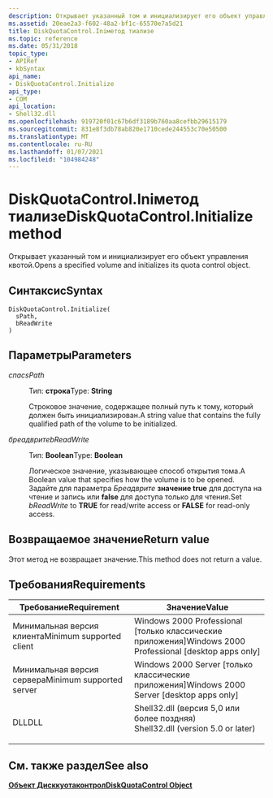 ```yaml
---
description: Открывает указанный том и инициализирует его объект управления квотой.
ms.assetid: 20eae2a3-f602-48a2-bf1c-65570e7a5d21
title: DiskQuotaControl.Iniметод тиализе
ms.topic: reference
ms.date: 05/31/2018
topic_type:
- APIRef
- kbSyntax
api_name:
- DiskQuotaControl.Initialize
api_type:
- COM
api_location:
- Shell32.dll
ms.openlocfilehash: 919720f01c67b6df3189b760aa8cefbb29615179
ms.sourcegitcommit: 831e8f3db78ab820e1710cede244553c70e50500
ms.translationtype: MT
ms.contentlocale: ru-RU
ms.lasthandoff: 01/07/2021
ms.locfileid: "104984248"
---
```

# <a name="diskquotacontrolinitialize-method"></a><span data-ttu-id="f89f8-103">DiskQuotaControl.Iniметод тиализе</span><span class="sxs-lookup"><span data-stu-id="f89f8-103">DiskQuotaControl.Initialize method</span></span>

<span data-ttu-id="f89f8-104">Открывает указанный том и инициализирует его объект управления квотой.</span><span class="sxs-lookup"><span data-stu-id="f89f8-104">Opens a specified volume and initializes its quota control object.</span></span>

## <a name="syntax"></a><span data-ttu-id="f89f8-105">Синтаксис</span><span class="sxs-lookup"><span data-stu-id="f89f8-105">Syntax</span></span>


```JScript
DiskQuotaControl.Initialize(
  sPath,
  bReadWrite
)
```



## <a name="parameters"></a><span data-ttu-id="f89f8-106">Параметры</span><span class="sxs-lookup"><span data-stu-id="f89f8-106">Parameters</span></span>

<dl> <dt>

<span data-ttu-id="f89f8-107">*спас*</span><span class="sxs-lookup"><span data-stu-id="f89f8-107">*sPath*</span></span> 
</dt> <dd>

<span data-ttu-id="f89f8-108">Тип: **строка**</span><span class="sxs-lookup"><span data-stu-id="f89f8-108">Type: **String**</span></span>

<span data-ttu-id="f89f8-109">Строковое значение, содержащее полный путь к тому, который должен быть инициализирован.</span><span class="sxs-lookup"><span data-stu-id="f89f8-109">A string value that contains the fully qualified path of the volume to be initialized.</span></span>

</dd> <dt>

<span data-ttu-id="f89f8-110">*бреадврите*</span><span class="sxs-lookup"><span data-stu-id="f89f8-110">*bReadWrite*</span></span> 
</dt> <dd>

<span data-ttu-id="f89f8-111">Тип: **Boolean**</span><span class="sxs-lookup"><span data-stu-id="f89f8-111">Type: **Boolean**</span></span>

<span data-ttu-id="f89f8-112">Логическое значение, указывающее способ открытия тома.</span><span class="sxs-lookup"><span data-stu-id="f89f8-112">A Boolean value that specifies how the volume is to be opened.</span></span> <span data-ttu-id="f89f8-113">Задайте для параметра *Бреадврите* **значение true** для доступа на чтение и запись или **false** для доступа только для чтения.</span><span class="sxs-lookup"><span data-stu-id="f89f8-113">Set *bReadWrite* to **TRUE** for read/write access or **FALSE** for read-only access.</span></span>

</dd> </dl>

## <a name="return-value"></a><span data-ttu-id="f89f8-114">Возвращаемое значение</span><span class="sxs-lookup"><span data-stu-id="f89f8-114">Return value</span></span>

<span data-ttu-id="f89f8-115">Этот метод не возвращает значение.</span><span class="sxs-lookup"><span data-stu-id="f89f8-115">This method does not return a value.</span></span>

## <a name="requirements"></a><span data-ttu-id="f89f8-116">Требования</span><span class="sxs-lookup"><span data-stu-id="f89f8-116">Requirements</span></span>



| <span data-ttu-id="f89f8-117">Требование</span><span class="sxs-lookup"><span data-stu-id="f89f8-117">Requirement</span></span> | <span data-ttu-id="f89f8-118">Значение</span><span class="sxs-lookup"><span data-stu-id="f89f8-118">Value</span></span> |
|-------------------------------------|---------------------------------------------------------------------------------------------------------------|
| <span data-ttu-id="f89f8-119">Минимальная версия клиента</span><span class="sxs-lookup"><span data-stu-id="f89f8-119">Minimum supported client</span></span><br/> | <span data-ttu-id="f89f8-120">Windows 2000 Professional \[только классические приложения\]</span><span class="sxs-lookup"><span data-stu-id="f89f8-120">Windows 2000 Professional \[desktop apps only\]</span></span><br/>                                                    |
| <span data-ttu-id="f89f8-121">Минимальная версия сервера</span><span class="sxs-lookup"><span data-stu-id="f89f8-121">Minimum supported server</span></span><br/> | <span data-ttu-id="f89f8-122">Windows 2000 Server \[только классические приложения\]</span><span class="sxs-lookup"><span data-stu-id="f89f8-122">Windows 2000 Server \[desktop apps only\]</span></span><br/>                                                          |
| <span data-ttu-id="f89f8-123">DLL</span><span class="sxs-lookup"><span data-stu-id="f89f8-123">DLL</span></span><br/>                      | <dl> <span data-ttu-id="f89f8-124"><dt>Shell32.dll (версия 5,0 или более поздняя)</dt></span><span class="sxs-lookup"><span data-stu-id="f89f8-124"><dt>Shell32.dll (version 5.0 or later)</dt></span></span> </dl> |



## <a name="see-also"></a><span data-ttu-id="f89f8-125">См. также раздел</span><span class="sxs-lookup"><span data-stu-id="f89f8-125">See also</span></span>

<dl> <dt>

[<span data-ttu-id="f89f8-126">**Объект Дисккуотаконтрол**</span><span class="sxs-lookup"><span data-stu-id="f89f8-126">**DiskQuotaControl Object**</span></span>](diskquotacontrol-object.md)
</dt> </dl>

 

 




